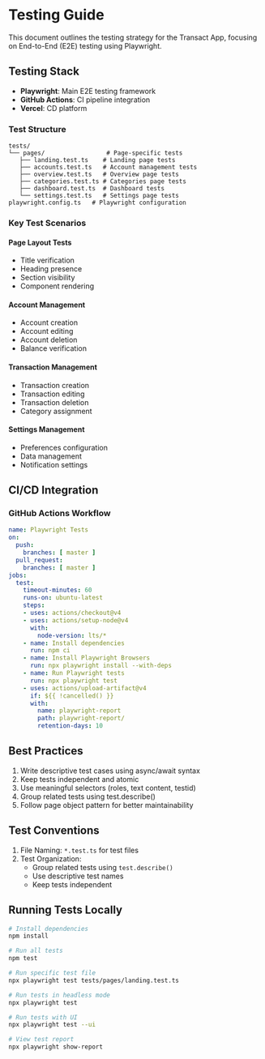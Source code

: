 # Testing Guide

This document outlines the testing strategy for the Transact App, focusing on End-to-End (E2E) testing using Playwright.

## Testing Stack

- **Playwright**: Main E2E testing framework
- **GitHub Actions**: CI pipeline integration
- **Vercel**: CD platform

### Test Structure
```
tests/
└── pages/                 # Page-specific tests
   ├── landing.test.ts    # Landing page tests
   ├── accounts.test.ts   # Account management tests
   ├── overview.test.ts   # Overview page tests
   ├── categories.test.ts # Categories page tests
   ├── dashboard.test.ts  # Dashboard tests
   └── settings.test.ts   # Settings page tests
playwright.config.ts   # Playwright configuration
```

### Key Test Scenarios

#### Page Layout Tests
- Title verification
- Heading presence
- Section visibility
- Component rendering

#### Account Management
- Account creation
- Account editing
- Account deletion
- Balance verification

#### Transaction Management
- Transaction creation
- Transaction editing
- Transaction deletion
- Category assignment

#### Settings Management
- Preferences configuration
- Data management
- Notification settings

## CI/CD Integration

### GitHub Actions Workflow
```yaml
name: Playwright Tests
on:
  push:
    branches: [ master ]
  pull_request:
    branches: [ master ]
jobs:
  test:
    timeout-minutes: 60
    runs-on: ubuntu-latest
    steps:
    - uses: actions/checkout@v4
    - uses: actions/setup-node@v4
      with:
        node-version: lts/*
    - name: Install dependencies
      run: npm ci
    - name: Install Playwright Browsers
      run: npx playwright install --with-deps
    - name: Run Playwright tests
      run: npx playwright test
    - uses: actions/upload-artifact@v4
      if: ${{ !cancelled() }}
      with:
        name: playwright-report
        path: playwright-report/
        retention-days: 10
```

## Best Practices
1. Write descriptive test cases using async/await syntax
2. Keep tests independent and atomic
3. Use meaningful selectors (roles, text content, testid)
4. Group related tests using test.describe()
5. Follow page object pattern for better maintainability

## Test Conventions
1. File Naming: `*.test.ts` for test files
2. Test Organization:
   - Group related tests using `test.describe()`
   - Use descriptive test names
   - Keep tests independent

## Running Tests Locally
```bash
# Install dependencies
npm install

# Run all tests
npm test

# Run specific test file
npx playwright test tests/pages/landing.test.ts

# Run tests in headless mode
npx playwright test

# Run tests with UI
npx playwright test --ui

# View test report
npx playwright show-report
```